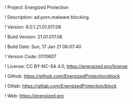 ! Project: Energized Protection

! Description: ad.porn.malware blocking.

! Version: 6.0.1.21.01.017.06

! Build Version: 21.01.017.06

! Build Date: Sun, 17 Jan 21 06:07:40

! Version Code: 0170607

! License: CC BY-NC-SA 4.0, https://energized.pro/license

! Github: https://github.com/EnergizedProtection/block

! Gitlab: https://gitlab.com/EnergizedProtection/block


! Web: https://energized.pro
